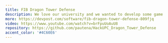 ```yaml
---
title: FIB Dragon Tower Defense
description: We love our university and we wanted to develop some game located in there. As catalans, we also love dragons so we mixed this two awesome components to build the ultimate videogame for FIB students
more: https://devpost.com/software/fib-dragon-tower-defense-809fjq
video: https://www.youtube.com/watch?v=brFpuUoAuU8
repository: https://github.com/pautena/HackUPC_Dragon_Tower_Defense
accent_color: '#4C60E6'
---
```

